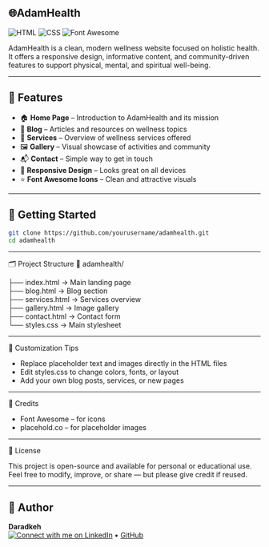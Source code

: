 ## 🌐AdamHealth

![HTML](https://img.shields.io/badge/HTML-5-orange?style=flat-square&logo=html5&logoColor=white)
![CSS](https://img.shields.io/badge/CSS-3-blue?style=flat-square&logo=css3&logoColor=white)
![Font Awesome](https://img.shields.io/badge/Font%20Awesome-Icons-339AF0?style=flat-square&logo=fontawesome&logoColor=white)

AdamHealth is a clean, modern wellness website focused on holistic health. It offers a responsive design, informative content, and community-driven features to support physical, mental, and spiritual well-being.

---

## 🌟 Features

- 🏠 **Home Page** – Introduction to AdamHealth and its mission  
- 📝 **Blog** – Articles and resources on wellness topics  
- 💆 **Services** – Overview of wellness services offered  
- 🖼️ **Gallery** – Visual showcase of activities and community  
- 📬 **Contact** – Simple way to get in touch
- 📱 **Responsive Design** – Looks great on all devices  
- ⭐ **Font Awesome Icons** – Clean and attractive visuals  

---

## 🚀 Getting Started

```bash
git clone https://github.com/yourusername/adamhealth.git
cd adamhealth
```

---

🗂️ Project Structure
📁 adamhealth/

├── index.html         → Main landing page  
├── blog.html          → Blog section  
├── services.html      → Services overview  
├── gallery.html       → Image gallery  
├── contact.html       → Contact form  
└── styles.css         → Main stylesheet  

---

🎨 Customization Tips
- Replace placeholder text and images directly in the HTML files
- Edit styles.css to change colors, fonts, or layout
- Add your own blog posts, services, or new pages

 ---

 🙏 Credits
- Font Awesome – for icons
- placehold.co – for placeholder images

---

📄 License

This project is open-source and available for personal or educational use.
Feel free to modify, improve, or share — but please give credit if reused.

---

## 👤 Author

**Daradkeh**  
[![Connect with me on LinkedIn](https://img.shields.io/badge/LinkedIn-Connect-blue?logo=linkedin)](www.linkedin.com/in/daradkehh) • [GitHub](https://github.com/daradkeh69) 

